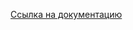 [Ссылка на документацию](https://aeroidea.atlassian.net/wiki/spaces/AERO/pages/2012086282/Starter-kit)
